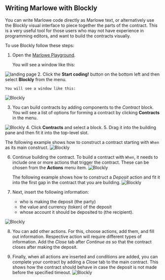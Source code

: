 ## Writing Marlowe with Blockly 
You can write Marlowe code directly as Marlowe text, or alternatively use the Blockly visual interface to piece together the parts of the contract. This is a very useful tool for those users who may not have experience in programming editors, and want to build the contracts visually.

To use Blockly follow these steps:
1. Open the [Marlowe Playground](https://alpha.marlowe.iohkdev.io/#/).

    You will see a window like this:

![landing page](landing-page.png)
2. Click the **Start coding!** button on the bottom left and then select **Blockly** from the menu.

    You will see a window like this:

![Blockly](blockly.png)

3. You can build contracts by adding components to the *Contract* block. You will see a list of options for forming a contract by clicking **Contracts** in the menu. 

![Blockly](blockly-contracts.png)
4. Click **Contracts** and select a block. 
5. Drag it into the building pane and then fit it into the top-level slot. 

   The following example shows how to construct a contract starting with `When` as its main construct.
![Blockly](blockly-four.png)
    
6. Continue building the contract. To build a contract with `When`, it needs to include one or more actions that trigger the contract. These can be chosen from the **Actions** menu item.
![Blockly](blockly-five.png)
 
   The following example shows how to construct a *Deposit* action and fit it into the first gap in the contract that you are building.
![Blockly](blockly-six.png)
7. Next, insert the following information:
 
   - who is making the deposit (the party)
   - the value and currency (token) of the deposit
   - whose account it should be deposited to (the recipient).
   
![Blockly](blockly-seven.png)

8. You can add other actions. For this, choose actions, add them, and fill out information. Respective action will require different types of information.  Add the *Close* tab after *Continue as* so that the contract closes after making the deposit. 

9. Finally, when all actions are inserted and conditions are added, you can complete your contract by adding a *Close* tab to the main contract. This shows how the contract should behave in case the deposit is not made before the specified timeout. 
![Blockly](blockly-eight.png)
